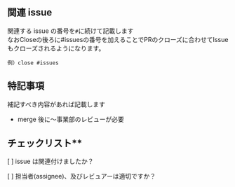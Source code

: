 ## 関連 issue

関連する issue の番号を`#`に続けて記載します   
なおCloseの後ろに#issuesの番号を加えることでPRのクローズに合わせてIssueもクローズされるようになります。   

```
例）close #issues
```

## 特記事項

補記すべき内容があれば記載します

- merge 後に〜事業部のレビューが必要

## チェックリスト\*\*

[ ] issue は関連付けましたか？

[ ] 担当者(assignee)、及びレビュアーは適切ですか？

